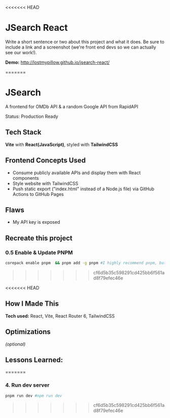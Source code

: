 <<<<<<< HEAD
# JSearch React
Write a short sentence or two about this project and what it does. Be sure to include a link and a screenshot (we're front end devs so we can actually see our work!).

**Demo:** http://lostmypillow.github.io/jsearch-react/

=======
# JSearch
A frontend for OMDb API & a random Google API from RapidAPI

Status: Production Ready


## Tech Stack
**Vite** with **React(JavaScript)**, styled with **TailwindCSS**


## Frontend Concepts Used
- Consume publicly available APIs and display them with React components
- Style website with TailwindCSS
- Push static export ("index.html" instead of a Node.js file) via GitHub Actions to GitHub Pages


## Flaws
- My API key is exposed


## Recreate this project

### 0.5 Enable & Update PNPM
```bash
corepack enable pnpm  && pnpm add -g pnpm #I highly recommend pnpm, but npm commands are provided, regardless
```
>>>>>>> cf6d5b35c598291cd425bb6f561ad8f79efec46e


<<<<<<< HEAD

## How I Made This

**Tech used:** React, Vite, React Router 6, TailwindCSS



## Optimizations
*(optional)*



## Lessons Learned:

=======
### 4. Run dev server
```bash
pnpm run dev #npm run dev
```
>>>>>>> cf6d5b35c598291cd425bb6f561ad8f79efec46e
